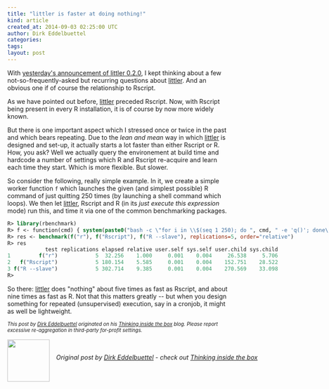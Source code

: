 ```yaml
---
title: "littler is faster at doing nothing!"
kind: article
created_at: 2014-09-03 02:25:00 UTC
author: Dirk Eddelbuettel
categories: 
tags: 
layout: post
---
```

<p>With <a href="http://dirk.eddelbuettel.com/blog/2014/09/01#littler-0.2.0">yesterday's announcement of littler 0.2.0</a>, I kept thinking about a few not-so-frequently-asked but recurring questions about <a href="http://dirk.eddelbuettel.com/code/littler.html">littler</a>. And an obvious one if of course the relationship to Rscript.</p>
<p>As we have pointed out before, <a href="http://dirk.eddelbuettel.com/code/littler.html">littler</a> preceded Rscript. Now, with Rscript being present in every R installation, it is of course by now more widely known.</p>
<p>But there is one important aspect which I stressed once or twice in the past and which bears repeating. Due to the <em>lean and mean</em> way in which <a href="http://dirk.eddelbuettel.com/code/littler.html">littler</a> is designed and set-up, it actually starts a lot faster than either Rscript or R. How, you ask? Well we actually query the environement at build time and hardcode a number of settings which R and Rscript re-acquire and learn each time they start. Which is more flexible. But slower.</p>
<p>So consider the following, really simple example. In it, we create a simple worker function <code>f</code> which launches the given (and simplest possible) R command of just quitting 250 times (by launching a shell command which loops). We then let <a href="http://dirk.eddelbuettel.com/code/littler.html">littler</a>, Rscript and R (in its <em>just execute this expression</em> mode) run this, and time it via one of the common benchmarking packages.</p>
<pre class="sourceCode r"><code class="sourceCode r">R&gt;<span class="st"> </span><span class="kw">library</span>(rbenchmark)
R&gt;<span class="st"> </span>f &lt;-<span class="st"> </span>function(cmd) { <span class="kw">system</span>(<span class="kw">paste0</span>(<span class="st">&quot;bash -c </span><span class="ch">\&quot;</span><span class="st">for i in </span><span class="ch">\\</span><span class="st">$(seq 1 250); do &quot;</span>, cmd, <span class="st">&quot; -e &#39;q()&#39;; done</span><span class="ch">\&quot;</span><span class="st">&quot;</span>)); }
R&gt;<span class="st"> </span>res &lt;-<span class="st"> </span><span class="kw">benchmark</span>(<span class="kw">f</span>(<span class="st">&quot;r&quot;</span>), <span class="kw">f</span>(<span class="st">&quot;Rscript&quot;</span>), <span class="kw">f</span>(<span class="st">&quot;R --slave&quot;</span>), <span class="dt">replications=</span><span class="dv">5</span>, <span class="dt">order=</span><span class="st">&quot;relative&quot;</span>)
R&gt;<span class="st"> </span>res
            test replications elapsed relative user.self sys.self user.child sys.child
<span class="dv">1</span>         <span class="kw">f</span>(<span class="st">&quot;r&quot;</span>)            <span class="dv">5</span>  <span class="fl">32.256</span>    <span class="fl">1.000</span>     <span class="fl">0.001</span>    <span class="fl">0.004</span>     <span class="fl">26.538</span>     <span class="fl">5.706</span>
<span class="dv">2</span>   <span class="kw">f</span>(<span class="st">&quot;Rscript&quot;</span>)            <span class="dv">5</span> <span class="fl">180.154</span>    <span class="fl">5.585</span>     <span class="fl">0.001</span>    <span class="fl">0.004</span>    <span class="fl">152.751</span>    <span class="fl">28.522</span>
<span class="dv">3</span> <span class="kw">f</span>(<span class="st">&quot;R --slave&quot;</span>)            <span class="dv">5</span> <span class="fl">302.714</span>    <span class="fl">9.385</span>     <span class="fl">0.001</span>    <span class="fl">0.004</span>    <span class="fl">270.569</span>    <span class="fl">33.098</span>
R&gt;<span class="st"> </span></code></pre>
<p>So there: <a href="http://dirk.eddelbuettel.com/code/littler.html">littler</a> does &quot;nothing&quot; about five times as fast as Rscript, and about nine times as fast as R. Not that this matters greatly -- but when you design something for repeated (unsupervised) execution, say in a cronjob, it might as well be lightweight.</p>
<p style="font-size:80%; font-style:italic;">
This post by <a href="http://dirk.eddelbuettel.com">Dirk Eddelbuettel</a> originated on his <a href="http://dirk.eddelbuettel.com/blog/">Thinking inside the box</a> blog. Please report excessive re-aggregation in third-party for-profit settings.
<p><div class="author">
  <img src="" style="width: 96px; height: 96;">
  <span style="position: absolute; padding: 32px 15px;">
    <i>Original post by <a href="http://twitter.com/">Dirk Eddelbuettel</a> - check out <a href="http://dirk.eddelbuettel.com/blog">Thinking inside the box   </a></i>
  </span>
</div>

